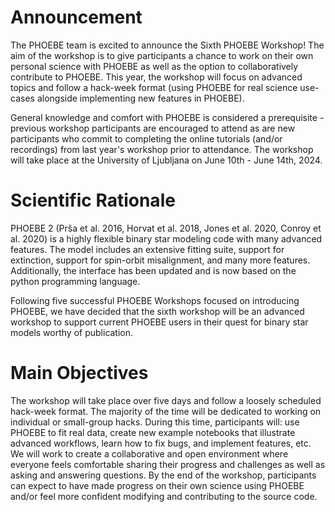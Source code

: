 # Announcement
The PHOEBE team is excited to announce the Sixth PHOEBE Workshop! The aim of the workshop is to give participants a chance to work on their own personal science with PHOEBE as well as the option to collaboratively contribute to PHOEBE. This year, the workshop will focus on advanced topics and follow a hack-week format (using PHOEBE for real science use-cases alongside implementing new features in PHOEBE). 

General knowledge and comfort with PHOEBE is considered a prerequisite - previous workshop participants are encouraged to attend as are new participants who commit to completing the online tutorials (and/or recordings) from last year's workshop prior to attendance. The workshop will take place at the University of Ljubljana on June 10th - June 14th, 2024.

# Scientific Rationale
PHOEBE 2 (Prša et al. 2016, Horvat et al. 2018, Jones et al. 2020, Conroy et al. 2020) is a highly flexible binary star modeling code with many advanced features.  The model includes an extensive fitting suite, support for extinction, support for spin-orbit misalignment, and many more features. Additionally, the interface has been updated and is now based on the python programming language.

Following five successful PHOEBE Workshops focused on introducing PHOEBE, we have decided that the sixth workshop will be an advanced workshop to support current PHOEBE users in their quest for binary star models worthy of publication. 

# Main Objectives
The workshop will take place over five days and follow a loosely scheduled hack-week format.  The majority of the time will be dedicated to working on individual or small-group hacks. During this time, participants will: use PHOEBE to fit real data, create new example notebooks that illustrate advanced workflows, learn how to fix bugs, and implement features, etc.  We will work to create a collaborative and open environment where everyone feels comfortable sharing their progress and challenges as well as asking and answering questions.  By the end of the workshop, participants can expect to have made progress on their own science using PHOEBE and/or feel more confident modifying and contributing to the source code.



